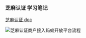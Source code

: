 ### 芝麻认证 学习笔记

[芝麻认证 doc](https://doc.open.alipay.com/docs/doc.htm?spm=a219a.7629140.0.0.ZE467c&treeId=271&articleId=105913&docType=1)

![芝麻认证商户接入蚂蚁开放平台流程](https://img.alicdn.com/top/i1/LB1Ot3KOpXXXXauaXXXXXXXXXXX)